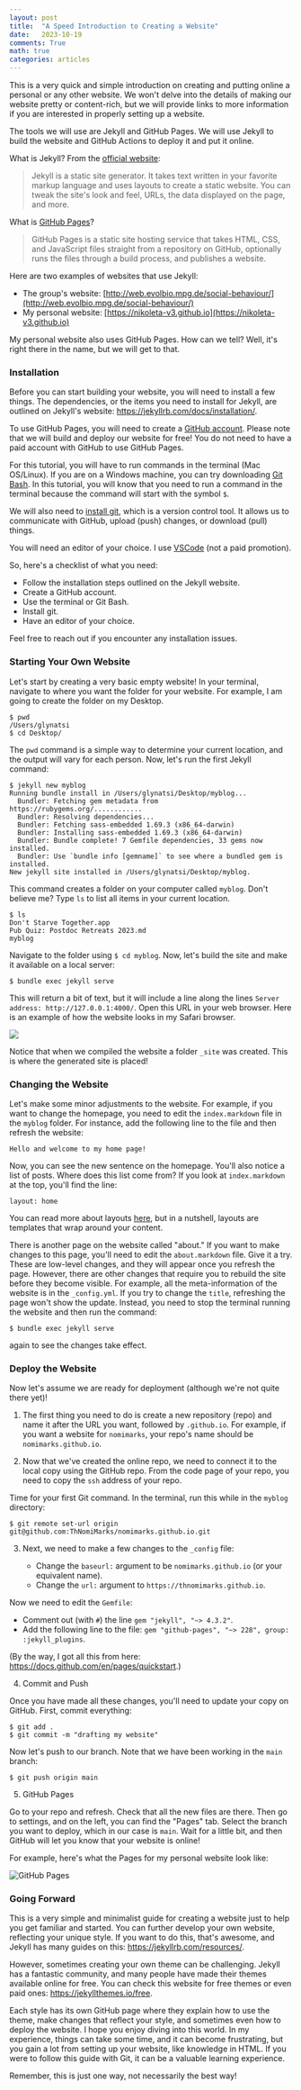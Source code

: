 ```yaml
---
layout: post
title:  "A Speed Introduction to Creating a Website"
date:   2023-10-19
comments: True
math: true
categories: articles
---
```


This is a very quick and simple introduction on creating and putting online a
personal or any other website. We won't delve into the details of making our
website pretty or content-rich, but we will provide links to more information if
you are interested in properly setting up a website.

The tools we will use are Jekyll and GitHub Pages. We will use Jekyll to build
the website and GitHub Actions to deploy it and put it online.

What is Jekyll? From the [official website](https://jekyllrb.com):

> Jekyll is a static site generator. It takes text written in your favorite
> markup language and uses layouts to create a static website. You can tweak the
> site's look and feel, URLs, the data displayed on the page, and more.

What is [GitHub Pages](https://pages.github.com)?

> GitHub Pages is a static site hosting service that takes HTML, CSS, and
> JavaScript files straight from a repository on GitHub, optionally runs the
> files through a build process, and publishes a website.

Here are two examples of websites that use Jekyll:

- The group's website:
  [http://web.evolbio.mpg.de/social-behaviour/](http://web.evolbio.mpg.de/social-behaviour/)
- My personal website:
  [https://nikoleta-v3.github.io](https://nikoleta-v3.github.io)

My personal website also uses GitHub Pages. How can we tell? Well, it's right
there in the name, but we will get to that.

### Installation

Before you can start building your website, you will need to install a few
things. The dependencies, or the items you need to install for Jekyll, are
outlined on Jekyll's website: https://jekyllrb.com/docs/installation/.

To use GitHub Pages, you will need to create a [GitHub
account](https://github.com). Please note that we will build and deploy our
website for free! You do not need to have a paid account with GitHub to use
GitHub Pages.

For this tutorial, you will have to run commands in the terminal (Mac OS/Linux).
If you are on a Windows machine, you can try downloading [Git
Bash](https://gitforwindows.org). In this tutorial, you
will know that you need to run a command in the terminal because the command
will start with the symbol `$`.

We will also need to [install git](https://git-scm.com/downloads), which is a
version control tool. It allows us to communicate with GitHub, upload (push)
changes, or download (pull) things.

You will need an editor of your choice. I use
[VSCode](https://code.visualstudio.com) (not a paid promotion).

So, here's a checklist of what you need:

- Follow the installation steps outlined on the Jekyll website.
- Create a GitHub account.
- Use the terminal or Git Bash.
- Install git.
- Have an editor of your choice.

Feel free to reach out if you encounter any installation issues.

### Starting Your Own Website

Let's start by creating a very basic empty website! In your terminal, navigate
to where you want the folder for your website. For example, I am going to create
the folder on my Desktop.

```shell
$ pwd
/Users/glynatsi
$ cd Desktop/
```

The `pwd` command is a simple way to determine your current location, and the
output will vary for each person. Now, let's run the first Jekyll command:

```
$ jekyll new myblog
Running bundle install in /Users/glynatsi/Desktop/myblog...
  Bundler: Fetching gem metadata from https://rubygems.org/............
  Bundler: Resolving dependencies...
  Bundler: Fetching sass-embedded 1.69.3 (x86_64-darwin)
  Bundler: Installing sass-embedded 1.69.3 (x86_64-darwin)
  Bundler: Bundle complete! 7 Gemfile dependencies, 33 gems now installed.
  Bundler: Use `bundle info [gemname]` to see where a bundled gem is installed.
New jekyll site installed in /Users/glynatsi/Desktop/myblog.
```

This command creates a folder on your computer called `myblog`. Don't believe
me? Type `ls` to list all items in your current location.

```
$ ls
Don't Starve Together.app
Pub Quiz: Postdoc Retreats 2023.md
myblog
```

Navigate to the folder using `$ cd myblog`. Now, let's build the site and make
it available on a local server:

```
$ bundle exec jekyll serve
```

This will return a bit of text, but it will include a line along the lines
`Server address: http://127.0.0.1:4000/`. Open this URL in your web browser.
Here is an example of how the website looks in my Safari browser.

![](/assets/images/jekyll_website_default.png)

Notice that when we compiled the website a folder `_site` was created. This is
where the generated site is placed!

### Changing the Website

Let's make some minor adjustments to the website. For example, if you want to
change the homepage, you need to edit the `index.markdown` file in the `myblog`
folder. For instance, add the following line to the file and then refresh the
website:

```
Hello and welcome to my home page!
```

Now, you can see the new sentence on the homepage. You'll also notice a list of
posts. Where does this list come from? If you look at `index.markdown` at the
top, you'll find the line:

```
layout: home
```

You can read more about layouts
[here](https://jekyllrb.com/docs/layouts/#:~:text=Layouts%20are%20templates%20that%20wrap,live%20in%20the%20_layouts%20directory),
but in a nutshell, layouts are templates that wrap around your content.

There is another page on the website called "about." If you want to make changes
to this page, you'll need to edit the `about.markdown` file. Give it a try.
These are low-level changes, and they will appear once you refresh the page.
However, there are other changes that require you to rebuild the site before
they become visible. For example, all the meta-information of the website is in
the `_config.yml`. If you try to change the `title`, refreshing the page won't
show the update. Instead, you need to stop the terminal running the website and
then run the command:

```
$ bundle exec jekyll serve
```

again to see the changes take effect.

### Deploy the Website

Now let's assume we are ready for deployment (although we're not quite there yet)!

1. The first thing you need to do is create a new repository (repo) and name it after the URL you want, followed by `.github.io`. For example, if you want a website for `nomimarks`, your repo's name should be `nomimarks.github.io`.

2. Now that we've created the online repo, we need to connect it to the local copy using the GitHub repo. From the code page of your repo, you need to copy the `ssh` address of your repo.

Time for your first Git command. In the terminal, run this while in the `myblog` directory:

```shell
$ git remote set-url origin git@github.com:ThNomiMarks/nomimarks.github.io.git
```

3. Next, we need to make a few changes to the `_config` file:

   - Change the `baseurl:` argument to be `nomimarks.github.io` (or your equivalent name).
   - Change the `url:` argument to `https://thnomimarks.github.io`.

Now we need to edit the `Gemfile`:

   - Comment out (with `#`) the line `gem "jekyll", "~> 4.3.2"`.
   - Add the following line to the file: `gem "github-pages", "~> 228", group: :jekyll_plugins`.

(By the way, I got all this from here: https://docs.github.com/en/pages/quickstart.)

4. Commit and Push

Once you have made all these changes, you'll need to update your copy on GitHub. First, commit everything:

```shell
$ git add .
$ git commit -m "drafting my website"
```

Now let's push to our branch. Note that we have been working in the `main` branch:

```shell
$ git push origin main
```

5. GitHub Pages

Go to your repo and refresh. Check that all the new files are there. Then go to settings, and on the left, you can find the "Pages" tab. Select the branch you want to deploy, which in our case is `main`. Wait for a little bit, and then GitHub will let you know that your website is online!

For example, here's what the Pages for my personal website look like:

![GitHub Pages](/assets/images/GitHub_pages.png)

### Going Forward

This is a very simple and minimalist guide for creating a website just to help
you get familiar and started. You can further develop your own website,
reflecting your unique style. If you want to do this, that's awesome, and Jekyll
has many guides on this: https://jekyllrb.com/resources/.

However, sometimes creating your own theme can be challenging. Jekyll has a
fantastic community, and many people have made their themes available online for
free. You can check this website for free themes or even paid ones:
https://jekyllthemes.io/free.

Each style has its own GitHub page where they explain how to use the theme, make
changes that reflect your style, and sometimes even how to deploy the website. I
hope you enjoy diving into this world. In my experience, things can take some
time, and it can become frustrating, but you gain a lot from setting up your
website, like knowledge in HTML. If you were to follow this guide with Git, it
can be a valuable learning experience.

Remember, this is just one way, not necessarily the best way!